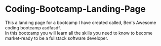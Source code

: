 # Coding-Bootcamp-Landing-Page
This a landing page for a bootcamp I have created called, Ben's Awesome coding bootcamp asdfasdf.   
In this bootcamp you will learn all the skills you need to know to become market-ready to be a fullstack software developer.
